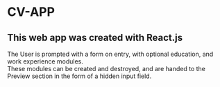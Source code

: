 # CV-APP



## This web app was created with React.js
The User is prompted with a form on entry, with optional education, and work experience modules. \
These modules can be created and destroyed, and are handed to the Preview section in the form of a hidden input field.
